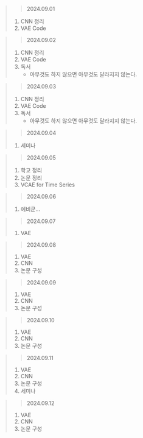 > > 2024.09.01
> 1. CNN 정리
> 2. VAE Code

> > 2024.09.02
> 1. CNN 정리
> 2. VAE Code
> 3. 독서
>    - 아무것도 하지 않으면 아무것도 달라지지 않는다.

> > 2024.09.03
> 1. CNN 정리
> 2. VAE Code
> 3. 독서
>    - 아무것도 하지 않으면 아무것도 달라지지 않는다.

> > 2024.09.04
> 1. 세미나

> > 2024.09.05
> 1. 학교 정리
> 2. 논문 정리
> 3. VCAE for Time Series

> > 2024.09.06
> 1. 예비군...

> > 2024.09.07
> 1. VAE 

> > 2024.09.08
> 1. VAE
> 2. CNN
> 3. 논문 구성

> > 2024.09.09
> 1. VAE
> 2. CNN
> 3. 논문 구성

> > 2024.09.10
> 1. VAE
> 2. CNN
> 3. 논문 구성

> > 2024.09.11
> 1. VAE
> 2. CNN
> 3. 논문 구성
> 4. 세미나

> > 2024.09.12
> 1. VAE
> 2. CNN
> 3. 논문 구성
